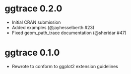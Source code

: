 # ggtrace 0.2.0
* Initial CRAN submission
* Added examples (@jayhesselberth #23)
* Fixed geom_path_trace documentation (@sheridar #47)

# ggtrace 0.1.0
* Rewrote to conform to ggplot2 extension guidelines
